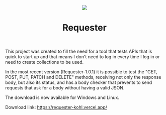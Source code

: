 <p align="center">
  <img src="https://joaopdiasventura.github.io/Requester/app/resources/icon.png"/>
</p>

<h1 align="center"> Requester</h1> <br/>

<p>This project was created to fill the need for a tool that tests APIs that is quick to start up and that means I don't need to log in every time I log in or need to create collections to be used.</p>
<p> In the most recent version (Requester-1.0.1) it is possible to test the "GET, POST, PUT, PATCH and DELETE" methods, receiving not only the response body, but also its status, and has a body checker that prevents to send requests that ask for a body without having a valid JSON.</p>

<p>The download is now available for Windows and Linux.</p>

Download link: https://requester-kohl.vercel.app/
